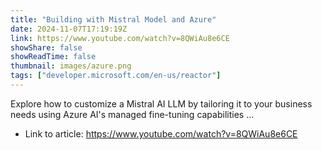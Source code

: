 ```yaml
---
title: "Building with Mistral Model and Azure"
date: 2024-11-07T17:19:19Z
link: https://www.youtube.com/watch?v=8QWiAu8e6CE
showShare: false
showReadTime: false
thumbnail: images/azure.png
tags: ["developer.microsoft.com/en-us/reactor"]
---
```

Explore how to customize a Mistral AI LLM by tailoring it to your business needs using Azure AI's managed fine-tuning capabilities ...

- Link to article: https://www.youtube.com/watch?v=8QWiAu8e6CE